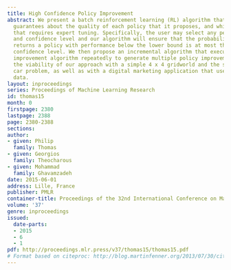 ```yaml
---
title: High Confidence Policy Improvement
abstract: We present a batch reinforcement learning (RL) algorithm that provides probabilistic
  guarantees about the quality of each policy that it proposes, and which has no hyper-parameter
  that requires expert tuning. Specifically, the user may select any performance lower-bound
  and confidence level and our algorithm will ensure that the probability that it
  returns a policy with performance below the lower bound is at most the specified
  confidence level. We then propose an incremental algorithm that executes our policy
  improvement algorithm repeatedly to generate multiple policy improvements. We show
  the viability of our approach with a simple 4 x 4 gridworld and the standard mountain
  car problem, as well as with a digital marketing application that uses real world
  data.
layout: inproceedings
series: Proceedings of Machine Learning Research
id: thomas15
month: 0
firstpage: 2380
lastpage: 2388
page: 2380-2388
sections: 
author:
- given: Philip
  family: Thomas
- given: Georgios
  family: Theocharous
- given: Mohammad
  family: Ghavamzadeh
date: 2015-06-01
address: Lille, France
publisher: PMLR
container-title: Proceedings of the 32nd International Conference on Machine Learning
volume: '37'
genre: inproceedings
issued:
  date-parts:
  - 2015
  - 6
  - 1
pdf: http://proceedings.mlr.press/v37/thomas15/thomas15.pdf
# Format based on citeproc: http://blog.martinfenner.org/2013/07/30/citeproc-yaml-for-bibliographies/
---
```

